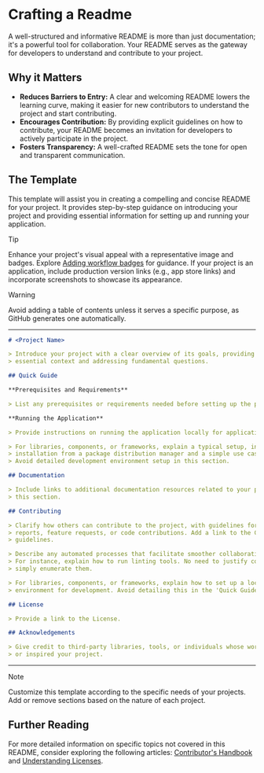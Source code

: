 # Crafting a Readme

A well-structured and informative README is more than just documentation; it's a powerful tool for
collaboration. Your README serves as the gateway for developers to understand and contribute to your
project.

## Why it Matters

- **Reduces Barriers to Entry:** A clear and welcoming README lowers the learning curve, making it
  easier for new contributors to understand the project and start contributing.
- **Encourages Contribution:** By providing explicit guidelines on how to contribute, your README
  becomes an invitation for developers to actively participate in the project.
- **Fosters Transparency:** A well-crafted README sets the tone for open and transparent
  communication.

## The Template

This template will assist you in creating a compelling and concise README for your project. It
provides step-by-step guidance on introducing your project and providing essential information for
setting up and running your application.

> [!Tip]
> Enhance your project's visual appeal with a representative image and badges.
> Explore [Adding workflow badges][workflow-badges] for guidance. If your project is an application,
> include production version links (e.g., app store links) and incorporate screenshots to showcase
> its appearance.

> [!Warning]
> Avoid adding a table of contents unless it serves a specific purpose, as GitHub generates one
> automatically.

---

```markdown
# <Project Name>

> Introduce your project with a clear overview of its goals, providing
> essential context and addressing fundamental questions.

## Quick Guide

**Prerequisites and Requirements**

> List any prerequisites or requirements needed before setting up the project.

**Running the Application**

> Provide instructions on running the application locally for application projects.

> For libraries, components, or frameworks, explain a typical setup, including
> installation from a package distribution manager and a simple use case.
> Avoid detailed development environment setup in this section.

## Documentation

> Include links to additional documentation resources related to your project in
> this section.

## Contributing

> Clarify how others can contribute to the project, with guidelines for bug
> reports, feature requests, or code contributions. Add a link to the Contribution
> guidelines.

> Describe any automated processes that facilitate smoother collaboration.
> For instance, explain how to run linting tools. No need to justify conventions;
> simply enumerate them.

> For libraries, components, or frameworks, explain how to set up a local
> environment for development. Avoid detailing this in the 'Quick Guide' section.

## License

> Provide a link to the License.

## Acknowledgements

> Give credit to third-party libraries, tools, or individuals whose work is used
> or inspired your project.
```

---

> [!Note]
> Customize this template according to the specific needs of your projects. Add or remove sections
> based on the nature of each project.


[workflow-badges]: https://docs.github.com/en/actions/monitoring-and-troubleshooting-workflows/adding-a-workflow-status-badge

## Further Reading

For more detailed information on specific topics not covered in this README, consider exploring the
following articles: [Contributor's Handbook](./CONTRIBUTING_GUIDE.md)
and [Understanding Licenses](./LICENSE_GUIDE.md).
